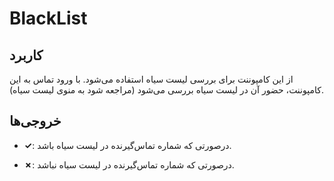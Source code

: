 

# BlackList

## کاربرد

از این کامپوننت برای بررسی لیست سیاه استفاده می‌‌شود. با ورود تماس به این کامپوننت، حضور آن در لیست سیاه بررسی می‌‌شود (مراجعه شود به منوی لیست سیاه).


## خروجی‌ها

- **✓**: درصورتی که شماره تماس‌‌گیرنده در لیست سیاه باشد.

- **✗**: درصورتی که شماره تماس‌‌گیرنده در لیست سیاه نباشد.